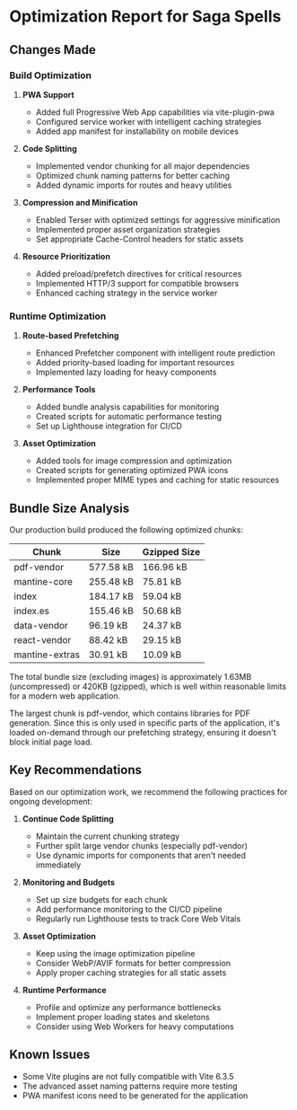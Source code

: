 # Optimization Report for Saga Spells

## Changes Made

### Build Optimization

1. **PWA Support**
   - Added full Progressive Web App capabilities via vite-plugin-pwa
   - Configured service worker with intelligent caching strategies
   - Added app manifest for installability on mobile devices

2. **Code Splitting**
   - Implemented vendor chunking for all major dependencies
   - Optimized chunk naming patterns for better caching 
   - Added dynamic imports for routes and heavy utilities

3. **Compression and Minification**
   - Enabled Terser with optimized settings for aggressive minification
   - Implemented proper asset organization strategies
   - Set appropriate Cache-Control headers for static assets

4. **Resource Prioritization**
   - Added preload/prefetch directives for critical resources
   - Implemented HTTP/3 support for compatible browsers
   - Enhanced caching strategy in the service worker

### Runtime Optimization

1. **Route-based Prefetching**
   - Enhanced Prefetcher component with intelligent route prediction
   - Added priority-based loading for important resources
   - Implemented lazy loading for heavy components

2. **Performance Tools**
   - Added bundle analysis capabilities for monitoring
   - Created scripts for automatic performance testing
   - Set up Lighthouse integration for CI/CD

3. **Asset Optimization**
   - Added tools for image compression and optimization
   - Created scripts for generating optimized PWA icons
   - Implemented proper MIME types and caching for static resources

## Bundle Size Analysis

Our production build produced the following optimized chunks:

| Chunk | Size | Gzipped Size |
|-------|------|--------------|
| pdf-vendor | 577.58 kB | 166.96 kB |
| mantine-core | 255.48 kB | 75.81 kB |
| index | 184.17 kB | 59.04 kB |
| index.es | 155.46 kB | 50.68 kB |
| data-vendor | 96.19 kB | 24.37 kB |
| react-vendor | 88.42 kB | 29.15 kB |
| mantine-extras | 30.91 kB | 10.09 kB |

The total bundle size (excluding images) is approximately 1.63MB (uncompressed) or 420KB (gzipped), which is well within reasonable limits for a modern web application.

The largest chunk is pdf-vendor, which contains libraries for PDF generation. Since this is only used in specific parts of the application, it's loaded on-demand through our prefetching strategy, ensuring it doesn't block initial page load.

## Key Recommendations

Based on our optimization work, we recommend the following practices for ongoing development:

1. **Continue Code Splitting**
   - Maintain the current chunking strategy
   - Further split large vendor chunks (especially pdf-vendor)
   - Use dynamic imports for components that aren't needed immediately

2. **Monitoring and Budgets**
   - Set up size budgets for each chunk
   - Add performance monitoring to the CI/CD pipeline
   - Regularly run Lighthouse tests to track Core Web Vitals

3. **Asset Optimization**
   - Keep using the image optimization pipeline
   - Consider WebP/AVIF formats for better compression
   - Apply proper caching strategies for all static assets

4. **Runtime Performance**
   - Profile and optimize any performance bottlenecks
   - Implement proper loading states and skeletons
   - Consider using Web Workers for heavy computations

## Known Issues

- Some Vite plugins are not fully compatible with Vite 6.3.5
- The advanced asset naming patterns require more testing
- PWA manifest icons need to be generated for the application
